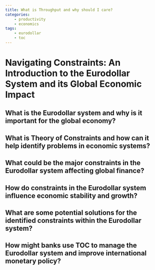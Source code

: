 ```yaml
---
title: What is Throughput and why should I care?
categories:
    - productivity
    - economics
tags:
    - eurodollar
    - toc
---
```


# Navigating Constraints: An Introduction to the Eurodollar System and its Global Economic Impact

## What is the Eurodollar system and why is it important for the global economy?


## What is Theory of Constraints and how can it help identify problems in economic systems?

## What could be the major constraints in the Eurodollar system affecting global finance?

## How do constraints in the Eurodollar system influence economic stability and growth?

## What are some potential solutions for the identified constraints within the Eurodollar system?

## How might banks use TOC to manage the Eurodollar system and improve international monetary policy?
